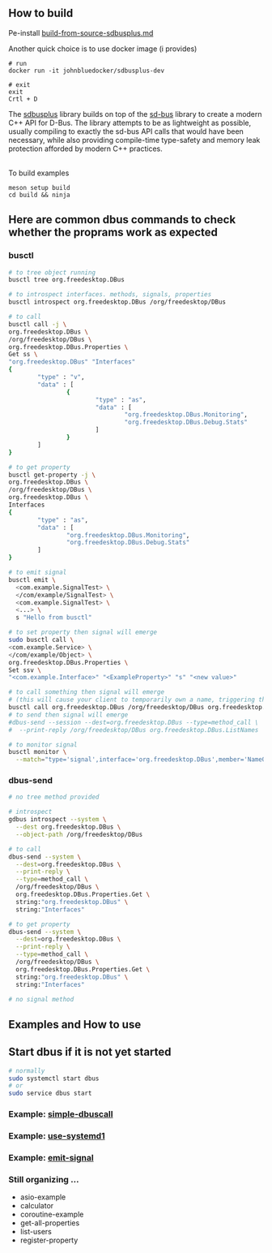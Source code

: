 
## How to build

Pe-install
[build-from-source-sdbusplus.md](build-from-source-sdbusplus.md)

Another quick choice is to use docker image (i provides)
```console
# run
docker run -it johnbluedocker/sdbusplus-dev

# exit
exit
Crtl + D
```

The [sdbusplus] library builds on top of the [sd-bus] library to create a modern C++ API for D-Bus. The library attempts to be as lightweight as possible, usually compiling to exactly the sd-bus API calls that would have been necessary, while also providing compile-time type-safety and memory leak protection afforded by modern C++ practices.

[sdbusplus]: https://github.com/openbmc/sdbusplus
[sd-bus]: http://0pointer.net/blog/the-new-sd-bus-api-of-systemd.html

\
To build examples
```console
meson setup build
cd build && ninja
```


## Here are common dbus commands to check whether the proprams work as expected

### busctl
```bash
# to tree object running
busctl tree org.freedesktop.DBus

# to introspect interfaces. methods, signals, properties
busctl introspect org.freedesktop.DBus /org/freedesktop/DBus

# to call
busctl call -j \
org.freedesktop.DBus \
/org/freedesktop/DBus \
org.freedesktop.DBus.Properties \
Get ss \
"org.freedesktop.DBus" "Interfaces"
{
        "type" : "v",
        "data" : [
                {
                        "type" : "as",
                        "data" : [
                                "org.freedesktop.DBus.Monitoring",
                                "org.freedesktop.DBus.Debug.Stats"
                        ]
                }
        ]
}

# to get property
busctl get-property -j \
org.freedesktop.DBus \
/org/freedesktop/DBus \
org.freedesktop.DBus \
Interfaces
{
        "type" : "as",
        "data" : [
                "org.freedesktop.DBus.Monitoring",
                "org.freedesktop.DBus.Debug.Stats"
        ]
}

# to emit signal
busctl emit \
  <com.example.SignalTest> \
  </com/example/SignalTest> \
  <com.example.SignalTest> \
  <...> \
  s "Hello from busctl"

# to set property then signal will emerge
sudo busctl call \
<com.example.Service> \
</com/example/Object> \
org.freedesktop.DBus.Properties \
Set ssv \
"<com.example.Interface>" "<ExampleProperty>" "s" "<new value>"

# to call something then signal will emerge
# (this will cause your client to temporarily own a name, triggering the signal)
busctl call org.freedesktop.DBus /org/freedesktop/DBus org.freedesktop.DBus ListNames
# to send then signal will emerge
#dbus-send --session --dest=org.freedesktop.DBus --type=method_call \
#  --print-reply /org/freedesktop/DBus org.freedesktop.DBus.ListNames

# to monitor signal
busctl monitor \
  --match="type='signal',interface='org.freedesktop.DBus',member='NameOwnerChanged'"
```

### dbus-send
```bash
# no tree method provided

# introspect
gdbus introspect --system \
  --dest org.freedesktop.DBus \
  --object-path /org/freedesktop/DBus

# to call
dbus-send --system \
  --dest=org.freedesktop.DBus \
  --print-reply \
  --type=method_call \
  /org/freedesktop/DBus \
  org.freedesktop.DBus.Properties.Get \
  string:"org.freedesktop.DBus" \
  string:"Interfaces"

# to get property
dbus-send --system \
  --dest=org.freedesktop.DBus \
  --print-reply \
  --type=method_call \
  /org/freedesktop/DBus \
  org.freedesktop.DBus.Properties.Get \
  string:"org.freedesktop.DBus" \
  string:"Interfaces"

# no signal method
```

## Examples and How to use

## Start dbus if it is not yet started
```bash
# normally
sudo systemctl start dbus
# or
sudo service dbus start
```

### Example: [simple-dbuscall](simple-dbuscall/README.md)

### Example: [use-systemd1](use-systemd1/README.md)

### Example: [emit-signal](emit-signal/README.md)

### Still organizing ...
- asio-example
- calculator
- coroutine-example
- get-all-properties
- list-users
- register-property

